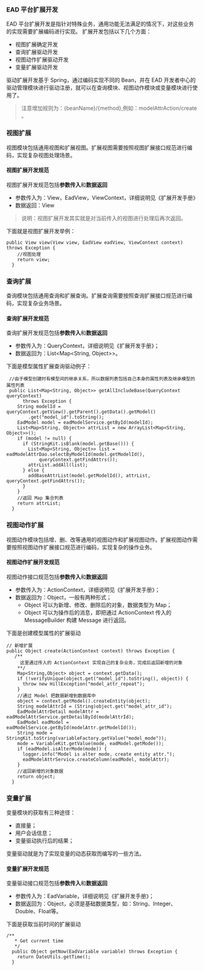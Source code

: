 ### EAD 平台扩展开发

EAD 平台扩展开发是指针对特殊业务，通用功能无法满足的情况下，对这些业务的实现需要扩展编码进行实现。
扩展开发包括以下几个方面：

- 视图扩展确定开发
- 查询扩展驱动开发
- 视图动作扩展驱动开发
- 变量扩展驱动开发

驱动扩展开发基于 Spring，通过编码实现不同的 Bean，并在 EAD 开发者中心的驱动管理模块进行驱动注册，就可以在查询模块、视图动作模块或变量模块进行使用了。

> 注意增加规则为：{beanName}/{method},例如：modelAttrAction/create 。

### 视图扩展

视图模块包括通用视图和扩展视图。扩展视图需要按照视图扩展接口规范进行编码，实现复杂视图处理场景。

#### 视图扩展开发规范

视图扩展开发规范包括**参数传入**和**数据返回**
- 参数传入为：View，EadView，ViewContext，详细说明见《扩展开发手册》
- 数据返回：View

> 说明：视图扩展开发其实就是对当前传入的视图进行处理后再次返回。

下面就是视图扩展开发举例：
```
public View view(View view, EadView eadView, ViewContext context) throws Exception {
    //视图处理
    return view;
  }
 ```

### 查询扩展

查询模块包括通用查询和扩展查询。扩展查询需要按照查询扩展接口规范进行编码，实现复杂业务场景。

#### 查询扩展开发规范

查询扩展开发规范包括**参数传入**和**数据返回**
- 参数传入为：QueryContext，详细说明见《扩展开发手册》；
- 数据返回为：List<Map<String, Object>>。

下面是模型属性扩展查询驱动例子：

```
 //由于模型创建时有模型间的继承关系，所以数据列表包括自己本身的属性列表及继承模型的属性列表
 public List<Map<String, Object>> getAllIncludeBase(QueryContext queryContext)
      throws Exception {
    String modelId = queryContext.getView().getParent().getData().getModel()
        .get("model_id").toString();
    EadModel model = eadModelService.getById(modelId);
    List<Map<String, Object>> attrList = new ArrayList<Map<String, Object>>();
    if (model != null) {
      if (StringKit.isBlank(model.getBase())) {
        List<Map<String, Object>> list = eadModelAttrDao.selectByModelId(model.getModelId(), 
            queryContext.getFindAttrs());
        attrList.addAll(list);
      } else {
        addBaseAttrList(model.getModelId(), attrList, queryContext.getFindAttrs());
      }
    }
    //返回 Map 集合列表
    return attrList;
  }

```

### 视图动作扩展

视图动作模块包括增、删、改等通用的视图动作和扩展视图动作。扩展视图动作需要按照视图动作扩展接口规范进行编码，实现复杂的操作业务。

#### 视图动作扩展开发规范

视图动作接口规范包括**参数传入**和**数据返回**
- 参数传入为：ActionContext，详细说明见《扩展开发手册》；
- 数据返回为：Object，一般有两种形式；
  - Object 可以为新增、修改、删除后的对象，数据类型为 Map；
  - Object 可以为操作后的消息，即把通过 ActionContext 传入的 MessageBuilder 构建 Message 进行返回。

下面是创建模型属性的扩展驱动

```
// 新增扩展
public Object create(ActionContext context) throws Exception {
   /**
     这里通过传入的 ActionContext 实现自己的复杂业务，完成后返回新增的对象
    **/
    Map<String,Object> object = context.getData();
    if (!verifyUnique(object.get("model_id").toString(), object)) {
      throw new HillException("model_attr_repeat");
    }
    //通过 Model 把数据新增到数据库中
    object = context.getModel().createEntity(object);
    String modelAttrId = (String)object.get("model_attr_id");
    EadModelAttrDetail modelAttr = eadModelAttrService.getDetailById(modelAttrId);
    EadModel eadModel = eadModelService.getById(modelAttr.getModelId());
    String mode = StringKit.toString(variableFactory.getValue("model_mode"));
    mode = VariableKit.getValue(mode, eadModel.getMode());
    if (eadModel.isAlterMode(mode)) {
      logger.info("Model is alter mode, create entity attr.");
      eadModelAttrService.createColumn(eadModel, modelAttr);
    }
    //返回新增的对象数据
    return object;
  }

```

### 变量扩展

变量模块的获取有三种途径：
- 直接量；
- 用户会话信息；
- 变量驱动执行后的结果；

变量驱动就是为了实现变量的动态获取而编写的一些方法。

#### 变量扩展开发规范

变量驱动接口规范包括**参数传入**和**数据返回**
- 参数传入为：EadVariable，详细说明见《扩展开发手册》；
- 数据返回为：Object，必须是基础数据类型，如：String、Integer、Double、Float等。

下面是获取当前时间的扩展驱动

```
/**
   * Get current time
   */
  public Object getNow(EadVariable variable) throws Exception {
    return DateUtils.getTime();
  }

```
